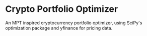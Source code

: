 # Crypto Portfolio Optimizer

An MPT inspired cryptocurrency portfolio optimizer, using SciPy's optimization package and yfinance for pricing data.
